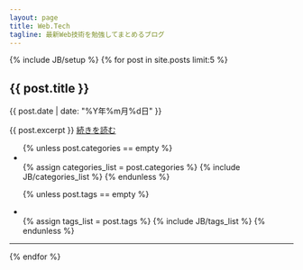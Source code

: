 ```yaml
---
layout: page
title: Web.Tech
tagline: 最新Web技術を勉強してまとめるブログ
---
```

{% include JB/setup %}
{% for post in site.posts limit:5 %}
<h2>{{ post.title }}</h2>
<p class="date">{{ post.date | date: "%Y年%m月%d日" }}</p>

{{ post.excerpt }}
<a href="{{ post.url }}">続きを読む</a></h1>

<ul class="tag_box inline">
{% unless post.categories == empty %}
  <li><span class="icon-folder-open"></span></li>
  {% assign categories_list = post.categories %}
  {% include JB/categories_list %}
{% endunless %}

{% unless post.tags == empty %}
  <li><span class="icon-tags"></span></li>
  {% assign tags_list = post.tags %}
  {% include JB/tags_list %}
{% endunless %}
</ul>
<hr>

{% endfor %}
